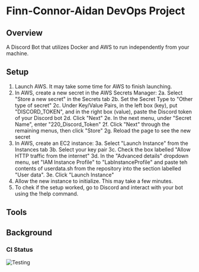 # Finn-Connor-Aidan DevOps Project

## Overview

A Discord Bot that utilizes Docker and AWS to run independently from your 
machine.

## Setup

 1. Launch AWS. It may take some time for AWS to finish launching.
 2. In AWS, create a new secret in the AWS Secrets Manager:
	2a. Select "Store a new secret" in the Secrets tab
	2b. Set the Secret Type to "Other type of secret"
	2c. Under Key/Value Pairs, in the left box (key), put "DISCORD_TOKEN", 
and in the right box (value), paste the Discord token of your Discord bot
	2d. Click "Next"
	2e. In the next menu, under "Secret Name", enter "220_Discord_Token"
	2f. Click "Next" through the remaining menus, then click "Store"
	2g. Reload the page to see the new secret
 3. In AWS, create an EC2 instance:
	3a. Select "Launch Instance" from the Instances tab
	3b. Select your key pair
	3c. Check the box labelled "Allow HTTP traffic from the internet"
	3d. In the "Advanced details" dropdown menu, set "IAM Instance 
Profile" to "LabInstanceProfile" and paste teh contents of userdata.sh 
from the repository into the section labelled "User data".
	3e. Click "Launch Instance"
 4. Allow the new instance to initialize. This may take a few minutes.
 5. To chek if the setup worked, go to Discord and interact with your bot 
using the !help command.

## Tools



## Background




### CI Status

![Testing](https://github.com/cs220s25/Finn-Connor-AidanProject/actions/workflows/run_tests.yml/badge.svg)
